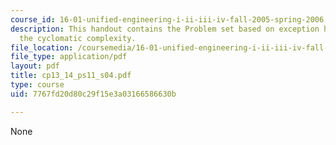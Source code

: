 ```yaml
---
course_id: 16-01-unified-engineering-i-ii-iii-iv-fall-2005-spring-2006
description: This handout contains the Problem set based on exception handling and
  the cyclomatic complexity.
file_location: /coursemedia/16-01-unified-engineering-i-ii-iii-iv-fall-2005-spring-2006/7767fd20d80c29f15e3a03166586630b_cp13_14_ps11_s04.pdf
file_type: application/pdf
layout: pdf
title: cp13_14_ps11_s04.pdf
type: course
uid: 7767fd20d80c29f15e3a03166586630b

---
```

None